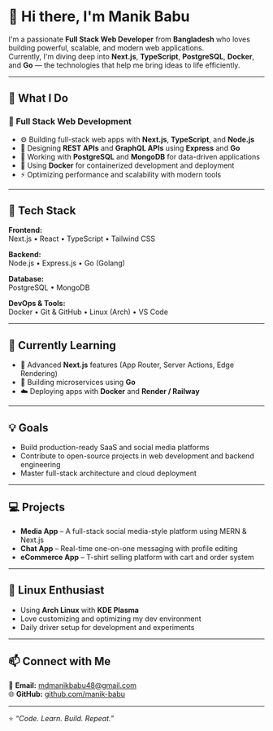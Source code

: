# 👋 Hi there, I'm Manik Babu

I'm a passionate **Full Stack Web Developer** from **Bangladesh** who loves building powerful, scalable, and modern web applications.  
Currently, I'm diving deep into **Next.js**, **TypeScript**, **PostgreSQL**, **Docker**, and **Go** — the technologies that help me bring ideas to life efficiently.

---

## 🚀 What I Do

### 🧩 Full Stack Web Development
- ⚙️ Building full-stack web apps with **Next.js**, **TypeScript**, and **Node.js**
- 🧠 Designing **REST APIs** and **GraphQL APIs** using **Express** and **Go**
- 🐘 Working with **PostgreSQL** and **MongoDB** for data-driven applications
- 🐳 Using **Docker** for containerized development and deployment
- ⚡ Optimizing performance and scalability with modern tools

---

## 🧰 Tech Stack

**Frontend:**  
Next.js • React • TypeScript • Tailwind CSS  

**Backend:**  
Node.js • Express.js • Go (Golang)  

**Database:**  
PostgreSQL • MongoDB  

**DevOps & Tools:**  
Docker • Git & GitHub • Linux (Arch) • VS Code  

---

## 🧠 Currently Learning
- 🚀 Advanced **Next.js** features (App Router, Server Actions, Edge Rendering)  
- 🐹 Building microservices using **Go**  
- ☁️ Deploying apps with **Docker** and **Render / Railway**  

---

## 💡 Goals
- Build production-ready SaaS and social media platforms  
- Contribute to open-source projects in web development and backend engineering  
- Master full-stack architecture and cloud deployment  

---

## 💻 Projects
- **Media App** – A full-stack social media-style platform using MERN & Next.js  
- **Chat App** – Real-time one-on-one messaging with profile editing  
- **eCommerce App** – T-shirt selling platform with cart and order system  

---

## 🐧 Linux Enthusiast
- Using **Arch Linux** with **KDE Plasma**  
- Love customizing and optimizing my dev environment  
- Daily driver setup for development and experiments  

---

## 📫 Connect with Me
📧 **Email:** mdmanikbabu48@gmail.com  
🌐 **GitHub:** [github.com/manik-babu](https://github.com/manik-babu)  

---

⭐ *“Code. Learn. Build. Repeat.”*  

